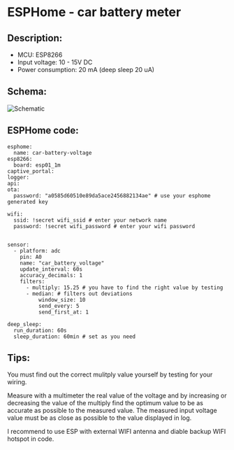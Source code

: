 # ESPHome - car battery meter


## Description:

- MCU: ESP8266
- Input voltage: 10 - 15V DC
- Power consumption: 20 mA (deep sleep 20 uA)


## Schema:

![Schematic](https://github.com/peca2345/ESPHome-car-battery-voltage-meter/raw/main/schema.png)

## ESPHome code:

    esphome:
      name: car-battery-voltage
    esp8266:
      board: esp01_1m
    captive_portal:
    logger:
    api:
    ota:
      password: "a0585d60510e89da5ace2456882134ae" # use your esphome generated key 
    
    wifi:
      ssid: !secret wifi_ssid # enter your network name 
      password: !secret wifi_password # enter your wifi password
    
    
    sensor:
      - platform: adc
        pin: A0
        name: "car_battery_voltage"
        update_interval: 60s
        accuracy_decimals: 1
        filters:
          - multiply: 15.25 # you have to find the right value by testing 
          - median: # filters out deviations 
              window_size: 10
              send_every: 5
              send_first_at: 1
         
    deep_sleep:
      run_duration: 60s 
      sleep_duration: 60min # set as you need 

## Tips:

You must find out the correct mulitply value yourself by testing for your wiring.

Measure with a multimeter the real value of the voltage and by increasing or decreasing the value of the multiply find the optimum value to be as accurate as possible to the measured value. The measured input voltage value must be as close as possible to the value displayed in log.

I recommend to use ESP with external WIFI antenna and diable backup WIFI hotspot in code.
